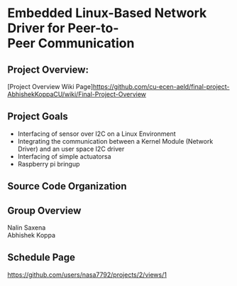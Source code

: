 # Embedded Linux-Based Network Driver for Peer-to-Peer Communication

## Project Overview: 
[Project Overview Wiki Page]https://github.com/cu-ecen-aeld/final-project-AbhishekKoppaCU/wiki/Final-Project-Overview

## Project Goals
- Interfacing of sensor over I2C on a Linux Environment
- Integrating the communication between a Kernel Module (Network Driver) and an user space I2C driver
- Interfacing of simple actuatorsa
- Raspberry pi bringup 

## Source Code Organization


## Group Overview
Nalin Saxena <br>
Abhishek Koppa <br>

## Schedule Page
https://github.com/users/nasa7792/projects/2/views/1 
